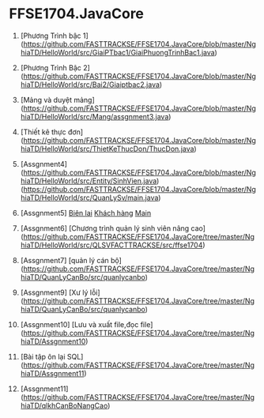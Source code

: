 # FFSE1704.JavaCore

1. [Phương Trình bậc 1]
(https://github.com/FASTTRACKSE/FFSE1704.JavaCore/blob/master/NghiaTD/HelloWorld/src/GiaiPTbac1/GiaiPhuongTrinhBac1.java)

2. [Phương Trình Bậc 2]
(https://github.com/FASTTRACKSE/FFSE1704.JavaCore/blob/master/NghiaTD/HelloWorld/src/Bai2/Giaiptbac2.java)
3. [Mảng và duyệt mảng]
(https://github.com/FASTTRACKSE/FFSE1704.JavaCore/blob/master/NghiaTD/HelloWorld/src/Mang/assgnment3.java)
4. [Thiết kê thực đơn]
(https://github.com/FASTTRACKSE/FFSE1704.JavaCore/blob/master/NghiaTD/HelloWorld/src/ThietKeThucDon/ThucDon.java)

5. [Assgnment4]
(https://github.com/FASTTRACKSE/FFSE1704.JavaCore/blob/master/NghiaTD/HelloWorld/src/Entity/SinhVien.java)
(https://github.com/FASTTRACKSE/FFSE1704.JavaCore/blob/master/NghiaTD/HelloWorld/src/QuanLySv/main.java)

6. [Assgnment5]
  [Biên lai](https://github.com/FASTTRACKSE/FFSE1704.JavaCore/blob/master/NghiaTD/HelloWorld/src/Assgnment5/src/entity/BienLai.java)
  [Khách hàng](https://github.com/FASTTRACKSE/FFSE1704.JavaCore/blob/master/NghiaTD/HelloWorld/src/Assgnment5/src/entity/KhachHang.java)
  [Main](https://github.com/FASTTRACKSE/FFSE1704.JavaCore/blob/master/NghiaTD/HelloWorld/src/Assgnment5/src/main/Main.java)

7. [Assgnment6] [Chương trình quản lý sinh viên nâng cao]
  (https://github.com/FASTTRACKSE/FFSE1704.JavaCore/tree/master/NghiaTD/HelloWorld/src/QLSVFACTTRACKSE/src/ffse1704)
  
8. [Assgnment7] [quản lý cán bộ]
  (https://github.com/FASTTRACKSE/FFSE1704.JavaCore/tree/master/NghiaTD/QuanLyCanBo/src/quanlycanbo)

9. [Assgnment9] [Xư lý lỗi]
  (https://github.com/FASTTRACKSE/FFSE1704.JavaCore/tree/master/NghiaTD/QuanLyCanBo/src/quanlycanbo)  
  
10.  [Assgnment10] [Lưu và xuất file,đọc file]
  (https://github.com/FASTTRACKSE/FFSE1704.JavaCore/tree/master/NghiaTD/Assgnment10)
  
10.  [Bài tập ôn lại SQL] 
  (https://github.com/FASTTRACKSE/FFSE1704.JavaCore/tree/master/NghiaTD/Assgnment11)
11.  [Assgnment11] 
  (https://github.com/FASTTRACKSE/FFSE1704.JavaCore/tree/master/NghiaTD/qlkhCanBoNangCao)

